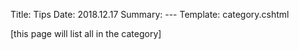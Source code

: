Title: Tips
Date: 2018.12.17
Summary: ---
Template: category.cshtml

[this page will list all in the category]
